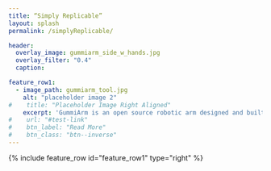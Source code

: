 ```yaml
---
title: “Simply Replicable”
layout: splash
permalink: /simplyReplicable/

header:
  overlay_image: gummiarm_side_w_hands.jpg
  overlay_filter: "0.4"
  caption:

feature_row1:
  - image_path: gummiarm_tool.jpg
    alt: "placeholder image 2"
#    title: "Placeholder Image Right Aligned"
    excerpt: 'GummiArm is an open source robotic arm designed and built by Dr. Martin F. Stoelen as part of the DeCoRo project at Plymouth University, Plymouth, UK. <br /><br /> The platform is built with 3D printed parts, and affords to replicate research experiments on cognitive robotics, or tutorials/practicals for secondary and higher education.<br /><br /> The project is based on concurrent development of software and hardware and is opened to the community so everyone can build its own platform, extend the design, share the software and exchange baselines, see https://mstoelen.github.io/GummiArm/.<br /> <br />Alternatively, you can purchase a ready built GummiArm and just add your own bricks to the platform.'
#    url: "#test-link"
#    btn_label: "Read More"
#    btn_class: "btn--inverse"
---
```


{% include feature_row id="feature_row1" type="right" %}
